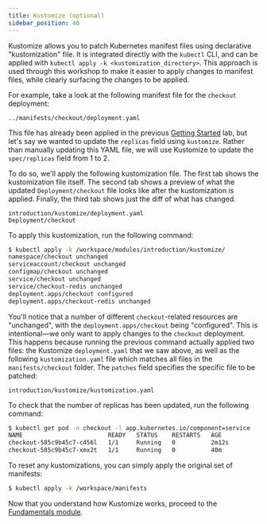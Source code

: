 ```yaml
---
title: Kustomize (optional)
sidebar_position: 40
---
```


Kustomize allows you to patch Kubernetes manifest files using declarative "kustomization" file. It is integrated directly with the `kubectl` CLI, and can be applied with `kubectl apply -k <kustomization_directory>`. This approach is used through this workshop to make it easier to apply changes to manifest files, while clearly surfacing the changes to be applied.

For example, take a look at the following manifest file for the `checkout` deployment:

```file
../manifests/checkout/deployment.yaml
```

This file has already been applied in the previous [Getting Started](getting-started/deploy) lab, but let's say we wanted to update the `replicas` field using `kustomize`. Rather than manually updating this YAML file, we will use Kustomize to update the `spec/replicas` field from 1 to 2.

To do so, we'll apply the following kustomization file. The first tab shows the kustomization file itself. The second tab shows a preview of what the updated `Deployment/checkout` file looks like after the kustomization is applied. Finally, the third tab shows just the diff of what has changed.

```kustomization
introduction/kustomize/deployment.yaml
Deployment/checkout
```

To apply this kustomization, run the following command:

```bash
$ kubectl apply -k /workspace/modules/introduction/kustomize/
namespace/checkout unchanged
serviceaccount/checkout unchanged
configmap/checkout unchanged
service/checkout unchanged
service/checkout-redis unchanged
deployment.apps/checkout configured
deployment.apps/checkout-redis unchanged
```

You'll notice that a number of different `checkout`-related resources are "unchanged", with the `deployment.apps/checkout` being "configured". This is intentional—we only want to apply changes to the `checkout` deployment. This happens because running the previous command actually applied two files: the Kustomize `deployment.yaml` that we saw above, as well as the following `kustomization.yaml` file which matches all files in the `manifests/checkout` folder. The `patches` field specifies the specific file to be patched:

```file
introduction/kustomize/kustomization.yaml
```

To check that the number of replicas has been updated, run the following command:

```bash
$ kubectl get pod -n checkout -l app.kubernetes.io/component=service
NAME                        READY   STATUS    RESTARTS   AGE
checkout-585c9b45c7-c456l   1/1     Running   0          2m12s
checkout-585c9b45c7-xmx2t   1/1     Running   0          40m
```

To reset any kustomizations, you can simply apply the original set of manifests:

```bash timeout=300 wait=30
$ kubectl apply -k /workspace/manifests
```

Now that you understand how Kustomize works, proceed to the [Fundamentals module](/docs/fundamentals).